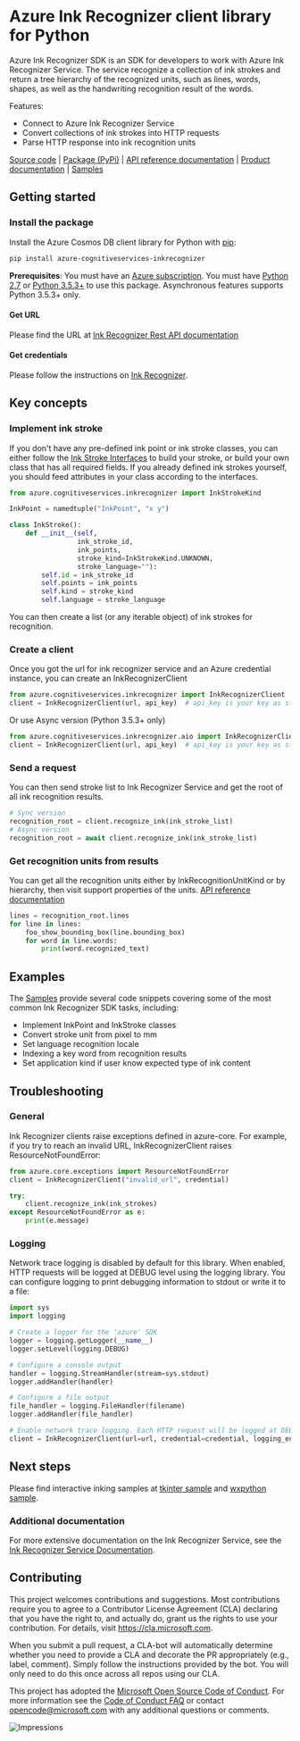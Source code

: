 # Azure Ink Recognizer client library for Python

Azure Ink Recognizer SDK is an SDK for developers to work with Azure Ink Recognizer Service. The service recognize a collection of ink strokes and return a tree hierarchy of the recognized units, such as lines, words, shapes, as well as the handwriting recognition result of the words.

Features:

* Connect to Azure Ink Recognizer Service
* Convert collections of ink strokes into HTTP requests
* Parse HTTP response into ink recognition units

[Source code][source_code] | [Package (PyPi)][pypi] | [API reference documentation][ref_inkrecognizer_sdk] | [Product documentation][ink_recognizer_docs] | [Samples][samples]

## Getting started

### Install the package

Install the Azure Cosmos DB client library for Python with [pip][pip]:

```Bash
pip install azure-cognitiveservices-inkrecognizer
```

**Prerequisites**: You must have an [Azure subscription][azure_sub]. You must have [Python 2.7][python] or [Python 3.5.3+][python] to use this package. Asynchronous features supports Python 3.5.3+ only.

#### Get URL

Please find the URL at [Ink Recognizer Rest API documentation][ink_recognizer_restapi_docs]

#### Get credentials

Please follow the instructions on [Ink Recognizer][azure_ink_recognizer_home].

## Key concepts

### Implement ink stroke

If you don't have any pre-defined ink point or ink stroke classes, you can either follow the [Ink Stroke Interfaces][ref_ink_stroke_file] to build your stroke, or build your own class that has all required fields. If you already defined ink strokes yourself, you should feed attributes in your class according to the interfaces.

```Python
from azure.cognitiveservices.inkrecognizer import InkStrokeKind

InkPoint = namedtuple("InkPoint", "x y")

class InkStroke():
    def __init__(self,
                 ink_stroke_id,
                 ink_points,
                 stroke_kind=InkStrokeKind.UNKNOWN,
                 stroke_language=""):
        self.id = ink_stroke_id
        self.points = ink_points
        self.kind = stroke_kind
        self.language = stroke_language
```

You can then create a list (or any iterable object) of ink strokes for recognition.

### Create a client

Once you got the url for ink recognizer service and an Azure credential instance, you can create an InkRecognizerClient

```Python
from azure.cognitiveservices.inkrecognizer import InkRecognizerClient
client = InkRecognizerClient(url, api_key)  # api_key is your key as string
```

Or use Async version (Python 3.5.3+ only)

```Python
from azure.cognitiveservices.inkrecognizer.aio import InkRecognizerClient
client = InkRecognizerClient(url, api_key)  # api_key is your key as string
```

### Send a request

You can then send stroke list to Ink Recognizer Service and get the root of all ink recognition results.

```Python
# Sync version
recognition_root = client.recognize_ink(ink_stroke_list)
# Async version
recognition_root = await client.recognize_ink(ink_stroke_list)
```

### Get recognition units from results

You can get all the recognition units either by InkRecognitionUnitKind or by hierarchy, then visit support properties of the units. [API reference documentation][ref_inkrecognizer_sdk]

```Python
lines = recognition_root.lines
for line in lines:
    foo_show_bounding_box(line.bounding_box)
    for word in line.words:
        print(word.recognized_text)
```

## Examples

The [Samples][samples] provide several code snippets covering some of the most common Ink Recognizer SDK tasks, including:

* Implement InkPoint and InkStroke classes
* Convert stroke unit from pixel to mm
* Set language recognition locale
* Indexing a key word from recognition results
* Set application kind if user know expected type of ink content

## Troubleshooting

### General

Ink Recognizer clients raise exceptions defined in azure-core. For example, if you try to reach an invalid URL, InkRecognizerClient raises ResourceNotFoundError:

```Python
from azure.core.exceptions import ResourceNotFoundError
client = InkRecognizerClient("invalid_url", credential)

try:
    client.recognize_ink(ink_strokes)
except ResourceNotFoundError as e:
    print(e.message)
```

### Logging

Network trace logging is disabled by default for this library. When enabled, HTTP requests will be logged at DEBUG level using the logging library. You can configure logging to print debugging information to stdout or write it to a file:

```Python
import sys
import logging

# Create a logger for the 'azure' SDK
logger = logging.getLogger(__name__)
logger.setLevel(logging.DEBUG)

# Configure a console output
handler = logging.StreamHandler(stream=sys.stdout)
logger.addHandler(handler)

# Configure a file output
file_handler = logging.FileHandler(filename)
logger.addHandler(file_handler)

# Enable network trace logging. Each HTTP request will be logged at DEBUG level.
client = InkRecognizerClient(url=url, credential=credential, logging_enable=True)
```

## Next steps

Please find interactive inking samples at [tkinter sample](https://github.com/Azure-Samples/cognitive-services-python-sdk-samples/tree/master/samples/vision/inkrecognizer_tkinter_sample.py) and [wxpython sample](https://github.com/Azure-Samples/cognitive-services-python-sdk-samples/tree/master/samples/vision/inkrecognizer_tkinter_sample.py).

### Additional documentation

For more extensive documentation on the Ink Recognizer Service, see the [Ink Recognizer Service Documentation][ink_recognizer_docs].

## Contributing

This project welcomes contributions and suggestions.  Most contributions require you to agree to a
Contributor License Agreement (CLA) declaring that you have the right to, and actually do, grant us
the rights to use your contribution. For details, visit https://cla.microsoft.com.

When you submit a pull request, a CLA-bot will automatically determine whether you need to provide
a CLA and decorate the PR appropriately (e.g., label, comment). Simply follow the instructions
provided by the bot. You will only need to do this once across all repos using our CLA.

This project has adopted the [Microsoft Open Source Code of Conduct](https://opensource.microsoft.com/codeofconduct/).
For more information see the [Code of Conduct FAQ](https://opensource.microsoft.com/codeofconduct/faq/) or
contact [opencode@microsoft.com](mailto:opencode@microsoft.com) with any additional questions or comments.

<!-- LINKS -->
[azure_sub]: https://azure.microsoft.com/free/
[ink_recognizer_docs]: https://docs.microsoft.com/azure/cognitive-services/ink-recognizer/
[ink_recognizer_restapi_docs]: https://docs.microsoft.com/rest/api/cognitiveservices/inkrecognizer/inkrecognizer/recognize
[azure_ink_recognizer_home]: https://azure.microsoft.com/services/cognitive-services/ink-recognizer/
[pip]: https://pypi.org/project/pip/
[pypi]: https://pypi.org/project/azure-cosmos/
[python]: https://www.python.org/downloads/
[ref_inkrecognizer_sdk]: https://
[ref_ink_stroke_file]: https://github.com/Azure/azure-sdk-for-python/tree/master/sdk/cognitiveservices/azure-cognitiveservices-inkrecognizer/azure/cognitiveservices/inkrecognizer/_ink_stroke.py
[ref_inkrecognizer_client]: https://github.com/Azure/azure-sdk-for-python/tree/master/sdk/cognitiveservices/azure-cognitiveservices-inkrecognizer/azure/cognitiveservices/inkrecognizer/_client.py
[samples]: https://github.com/Azure-Samples/cognitive-services-python-sdk-samples/tree/master/samples/vision
[source_code]: https://github.com/Azure/azure-sdk-for-python/tree/master/sdk/cognitiveservices/azure-cognitiveservices-inkrecognizer


![Impressions](https://azure-sdk-impressions.azurewebsites.net/api/impressions/azure-sdk-for-python%2Fsdk%2Fcognitiveservices%2Fazure-cognitiveservices-inkrecognizer%2FREADME.png)
